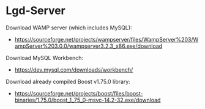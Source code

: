 # Lgd-Server

Download WAMP server (which includes MySQL):
- https://sourceforge.net/projects/wampserver/files/WampServer%203/WampServer%203.0.0/wampserver3.2.3_x86.exe/download

Download MySQL Workbench:
- https://dev.mysql.com/downloads/workbench/

Download already compiled Boost v1.75.0 library:
- https://sourceforge.net/projects/boost/files/boost-binaries/1.75.0/boost_1_75_0-msvc-14.2-32.exe/download
